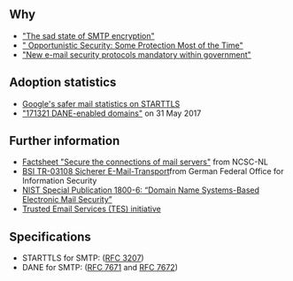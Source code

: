## Why
* ["The sad state of SMTP encryption"](https://blog.filippo.io/the-sad-state-of-smtp-encryption/)
* [" Opportunistic Security: Some Protection Most of the Time"](https://tools.ietf.org/html/rfc7435)
* ["New e-mail security protocols mandatory within government"](https://www.sidnlabs.nl/a/weblog/new-e-mail-security-protocols-mandatory-within-government?language_id=2)

## Adoption statistics
* [Google's safer mail statistics on STARTTLS](https://www.google.com/transparencyreport/saferemail/?hl=en)
* ["171321 DANE-enabled domains"](https://mail.sys4.de/pipermail/dane-users/2017-June/000412.html) on 31 May 2017

## Further information
* [Factsheet "Secure the connections of mail servers"](https://www.ncsc.nl/english/current-topics/factsheets/factsheet-secure-the-connections-of-mail-servers.html) from NCSC-NL
* [BSI TR-03108 Sicherer E-Mail-Transport](https://www.bsi.bund.de/DE/Publikationen/TechnischeRichtlinien/tr03108/index_htm.html)from German Federal Office for Information Security
* [NIST Special Publication 1800-6: “Domain Name Systems-Based Electronic Mail Security”](https://nccoe.nist.gov/projects/building-blocks/secured-email)
* [Trusted Email Services (TES) initiative](https://tesmail.org/)

## Specifications
* STARTTLS for SMTP: ([RFC 3207](https://tools.ietf.org/html/rfc3207))
* DANE for SMTP: ([RFC 7671](https://tools.ietf.org/html/rfc7672) and [RFC 7672](https://tools.ietf.org/html/rfc7672))
